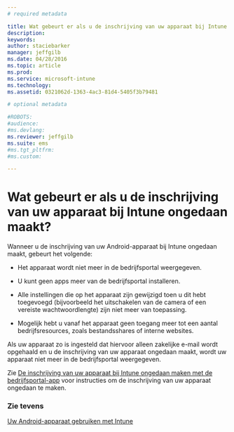 ```yaml
---
# required metadata

title: Wat gebeurt er als u de inschrijving van uw apparaat bij Intune ongedaan maakt? | Microsoft Intune
description:
keywords:
author: staciebarker
manager: jeffgilb
ms.date: 04/28/2016
ms.topic: article
ms.prod:
ms.service: microsoft-intune
ms.technology:
ms.assetid: 0321062d-1363-4ac3-81d4-5405f3b79481

# optional metadata

#ROBOTS:
#audience:
#ms.devlang:
ms.reviewer: jeffgilb
ms.suite: ems
#ms.tgt_pltfrm:
#ms.custom:

---
```



# Wat gebeurt er als u de inschrijving van uw apparaat bij Intune ongedaan maakt?

Wanneer u de inschrijving van uw Android-apparaat bij Intune ongedaan maakt, gebeurt het volgende:

-   Het apparaat wordt niet meer in de bedrijfsportal weergegeven.

-   U kunt geen apps meer van de bedrijfsportal installeren.

-   Alle instellingen die op het apparaat zijn gewijzigd toen u dit hebt toegevoegd (bijvoorbeeld het uitschakelen van de camera of een vereiste wachtwoordlengte) zijn niet meer van toepassing.

-   Mogelijk hebt u vanaf het apparaat geen toegang meer tot een aantal bedrijfsresources, zoals bestandsshares of interne websites.

Als uw apparaat zo is ingesteld dat hiervoor alleen zakelijke e-mail wordt opgehaald en u de inschrijving van uw apparaat ongedaan maakt, wordt uw apparaat niet meer in de bedrijfsportal weergegeven. 

Zie [De inschrijving van uw apparaat bij Intune ongedaan maken met de bedrijfsportal-app](unenroll-your-device-from-intune-android.md) voor instructies om de inschrijving van uw apparaat ongedaan te maken.

### Zie tevens
[Uw Android-apparaat gebruiken met Intune](using-your-android-device-with-intune.md)

<!--HONumber=May16_HO1-->


